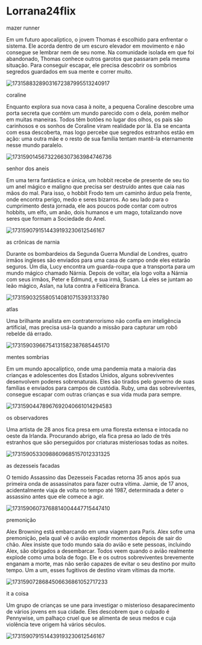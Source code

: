 
# Lorrana24flix

mazer runner

Em um futuro apocalíptico, o jovem Thomas é escolhido para enfrentar o sistema. Ele acorda dentro de um escuro elevador em movimento e não consegue se lembrar nem de seu nome. Na comunidade isolada em que foi abandonado, Thomas conhece outros garotos que passaram pela mesma situação. Para conseguir escapar, ele precisa descobrir os sombrios segredos guardados em sua mente e correr muito.

![17315883289031672387995513240917](https://github.com/user-attachments/assets/d2f0cbb6-ee57-42a8-9704-18718cc25f10)

coraline

Enquanto explora sua nova casa à noite, a pequena Coraline descobre uma porta secreta que contém um mundo parecido com o dela, porém melhor em muitas maneiras. Todos têm botões no lugar dos olhos, os pais são carinhosos e os sonhos de Coraline viram realidade por lá. Ela se encanta com essa descoberta, mas logo percebe que segredos estranhos estão em ação: uma outra mãe e o resto de sua família tentam mantê-la eternamente nesse mundo paralelo.

![17315901456732266307363984746736](https://github.com/user-attachments/assets/bdc6c0fe-dbc8-4ed0-b638-2f1f7a684d55)

senhor dos aneis 

Em uma terra fantástica e única, um hobbit recebe de presente de seu tio um anel mágico e maligno que precisa ser destruído antes que caia nas mãos do mal. Para isso, o hobbit Frodo tem um caminho árduo pela frente, onde encontra perigo, medo e seres bizarros. Ao seu lado para o cumprimento desta jornada, ele aos poucos pode contar com outros hobbits, um elfo, um anão, dois humanos e um mago, totalizando nove seres que formam a Sociedade do Anel.

 ![1731590791514439193230612546167](https://github.com/user-attachments/assets/daf539c9-ac50-4e17-82ac-0089e6cf2322)


 as crônicas de narnia 

 Durante os bombardeios da Segunda Guerra Mundial de Londres, quatro irmãos ingleses são enviados para uma casa de campo onde eles estarão seguros. Um dia, Lucy encontra um guarda-roupa que a transporta para um mundo mágico chamado Nárnia. Depois de voltar, ela logo volta a Nárnia com seus irmãos, Peter e Edmund, e sua irmã, Susan. Lá eles se juntam ao leão mágico, Aslan, na luta contra a Feiticeira Branca.

 ![17315903255805140810715393133780](https://github.com/user-attachments/assets/50e0da45-3038-447d-b371-96ee9a666e20)

atlas

Uma brilhante analista em contraterrorismo não confia em inteligência artificial, mas precisa usá-la quando a missão para capturar um robô rebelde dá errado.

![17315903966754131582387685445170](https://github.com/user-attachments/assets/6ddbef27-ae61-40ee-b3c5-68498821b654)

mentes sombrias

Em um mundo apocalíptico, onde uma pandemia mata a maioria das crianças e adolescentes dos Estados Unidos, alguns sobreviventes desenvolvem poderes sobrenaturais. Eles são tirados pelo governo de suas famílias e enviados para campos de custódia. Ruby, uma das sobreviventes, consegue escapar com outras crianças e sua vida muda para sempre.

![17315904478967692040661014294583](https://github.com/user-attachments/assets/1b7408fa-31b9-4668-a6d4-ba5c483fa54b)

os observadores 

Uma artista de 28 anos fica presa em uma floresta extensa e intocada no oeste da Irlanda. Procurando abrigo, ela fica presa ao lado de três estranhos que são perseguidos por criaturas misteriosas todas as noites.

![17315905330988609685157012331325](https://github.com/user-attachments/assets/e1d6359f-6278-4ef7-bd6e-5c3fb45d285a)

as dezesseis facadas 

O temido Assassino das Dezesseis Facadas retorna 35 anos após sua primeira onda de assassinatos para fazer outra vítima. Jamie, de 17 anos, acidentalmente viaja de volta no tempo até 1987, determinada a deter o assassino antes que ele comece a agir.

![17315906073768814004447715447410](https://github.com/user-attachments/assets/7ca4cf7f-b96b-4773-a3f6-13323d36edaa)

premonição 

Alex Browning está embarcando em uma viagem para Paris. Alex sofre uma premonição, pela qual vê o avião explodir momentos depois de sair do chão. Alex insiste que todo mundo saia do avião e sete pessoas, incluindo Alex, são obrigados a desembarcar. Todos veem quando o avião realmente explode como uma bola de fogo. Ele e os outros sobreviventes brevemente enganam a morte, mas não serão capazes de evitar o seu destino por muito tempo. Um a um, esses fugitivos de destino viram vítimas da morte.

![1731590728684506636861052717233](https://github.com/user-attachments/assets/b98e55b4-b9ae-4a9c-8de9-a6c024557db4)

it a coisa 

Um grupo de crianças se une para investigar o misterioso desaparecimento de vários jovens em sua cidade. Eles descobrem que o culpado é Pennywise, um palhaço cruel que se alimenta de seus medos e cuja violência teve origem há vários séculos.

![1731590791514439193230612546167](https://github.com/user-attachments/assets/105c656a-9dba-4f19-9bfb-6576847e7540)
